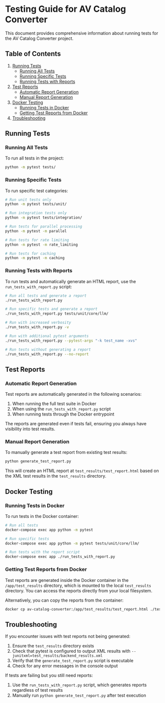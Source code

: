 # Testing Guide for AV Catalog Converter

This document provides comprehensive information about running tests for the AV Catalog Converter project.

## Table of Contents

1. [Running Tests](#running-tests)
   - [Running All Tests](#running-all-tests)
   - [Running Specific Tests](#running-specific-tests)
   - [Running Tests with Reports](#running-tests-with-reports)
2. [Test Reports](#test-reports)
   - [Automatic Report Generation](#automatic-report-generation)
   - [Manual Report Generation](#manual-report-generation)
3. [Docker Testing](#docker-testing)
   - [Running Tests in Docker](#running-tests-in-docker)
   - [Getting Test Reports from Docker](#getting-test-reports-from-docker)
4. [Troubleshooting](#troubleshooting)

## Running Tests

### Running All Tests

To run all tests in the project:

```bash
python -m pytest tests/
```

### Running Specific Tests

To run specific test categories:

```bash
# Run unit tests only
python -m pytest tests/unit/

# Run integration tests only
python -m pytest tests/integration/

# Run tests for parallel processing
python -m pytest -m parallel

# Run tests for rate limiting
python -m pytest -m rate_limiting

# Run tests for caching
python -m pytest -m caching
```

### Running Tests with Reports

To run tests and automatically generate an HTML report, use the `run_tests_with_report.py` script:

```bash
# Run all tests and generate a report
./run_tests_with_report.py

# Run specific tests and generate a report
./run_tests_with_report.py tests/unit/core/llm/

# Run with increased verbosity
./run_tests_with_report.py -v

# Run with additional pytest arguments
./run_tests_with_report.py --pytest-args "-k test_name -xvs"

# Run tests without generating a report
./run_tests_with_report.py --no-report
```

## Test Reports

### Automatic Report Generation

Test reports are automatically generated in the following scenarios:

1. When running the full test suite in Docker
2. When using the `run_tests_with_report.py` script
3. When running tests through the Docker entrypoint

The reports are generated even if tests fail, ensuring you always have visibility into test results.

### Manual Report Generation

To manually generate a test report from existing test results:

```bash
python generate_test_report.py
```

This will create an HTML report at `test_results/test_report.html` based on the XML test results in the `test_results` directory.

## Docker Testing

### Running Tests in Docker

To run tests in the Docker container:

```bash
# Run all tests
docker-compose exec app python -m pytest

# Run specific tests
docker-compose exec app python -m pytest tests/unit/core/llm/

# Run tests with the report script
docker-compose exec app ./run_tests_with_report.py
```

### Getting Test Reports from Docker

Test reports are generated inside the Docker container in the `/app/test_results` directory, which is mounted to the local `test_results` directory. You can access the reports directly from your local filesystem.

Alternatively, you can copy the reports from the container:

```bash
docker cp av-catalog-converter:/app/test_results/test_report.html ./test_report.html
```

## Troubleshooting

If you encounter issues with test reports not being generated:

1. Ensure the `test_results` directory exists
2. Check that pytest is configured to output XML results with `--junitxml=test_results/backend_results.xml`
3. Verify that the `generate_test_report.py` script is executable
4. Check for any error messages in the console output

If tests are failing but you still need reports:

1. Use the `run_tests_with_report.py` script, which generates reports regardless of test results
2. Manually run `python generate_test_report.py` after test execution
